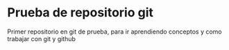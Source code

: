 # Prueba de repositorio git
Primer repositorio en git de prueba, para ir aprendiendo conceptos y como trabajar con git y github
